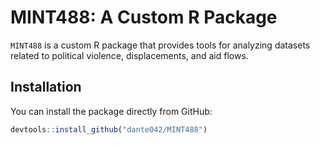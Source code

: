 # MINT488: A Custom R Package

`MINT488` is a custom R package that provides tools for analyzing datasets related to political violence, displacements, and aid flows.

## Installation

You can install the package directly from GitHub:

```r
devtools::install_github("dante042/MINT488")
